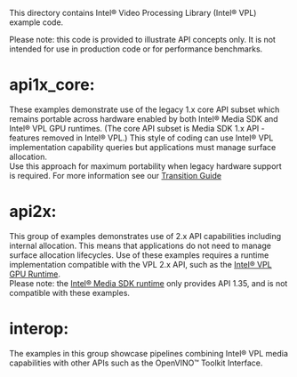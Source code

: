This directory contains Intel® Video Processing Library (Intel® VPL) example code.

Please note: this code is provided to illustrate API concepts only.  It is not intended for use in production code or for performance benchmarks.

# api1x_core:
These examples demonstrate use of the legacy 1.x core API subset which remains portable across hardware enabled by both
Intel® Media SDK and Intel® VPL GPU runtimes.  (The core API subset is Media SDK 1.x API - features removed in Intel® VPL.)
This style of coding can use Intel® VPL implementation capability queries but applications must manage surface allocation.  
Use this approach for maximum portability when legacy hardware support is required.
For more information see our [Transition Guide](https://www.intel.com/content/www/us/en/develop/documentation/upgrading-from-msdk-to-onevpl/top.html)

# api2x:
This group of examples demonstrates use of 2.x API capabilities including internal allocation.  This means that applications
do not need to manage surface allocation lifecycles.
Use of these examples requires a runtime implementation compatible with the 
VPL 2.x API, such as the [Intel® VPL GPU Runtime](https://github.com/intel/vpl-gpu-rt).  
Please note: the [Intel® Media SDK runtime](https://github.com/Intel-Media-SDK/MediaSDK) only provides API 1.35, and is not
compatible with these examples.

# interop:
The examples in this group showcase pipelines combining Intel® VPL media capabilities with other APIs such as the OpenVINO™ Toolkit Interface.
